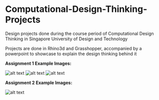 # Computational-Design-Thinking-Projects

Design projects done during the course period of Computational Design Thinking in Singapore University of Design and Technology

Projects are done in Rhino3d and Grasshopper, accompanied by a powerpoint to showcase to explain the design thinking behind it

**Assignment 1 Example Images:**

![alt text](https://i.imgur.com/SX8juR2.jpg)
![alt text](https://i.imgur.com/zJU4rbm.jpg)
![alt text](https://i.imgur.com/uED0dUK.jpg)

**Assignment 2 Example Images:**

![alt text](https://i.imgur.com/yeuYkrt.jpg)
